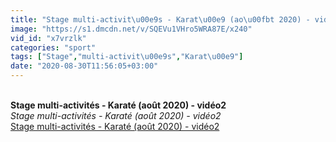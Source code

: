 ```yaml
---
title: "Stage multi-activit\u00e9s - Karat\u00e9 (ao\u00fbt 2020) - vid\u00e9o2"
image: "https://s1.dmcdn.net/v/SQEVu1VHro5WRA87E/x240"
vid_id: "x7vrzlk"
categories: "sport"
tags: ["Stage","multi-activit\u00e9s","Karat\u00e9"]
date: "2020-08-30T11:56:05+03:00"
---
```

<br><b>Stage multi-activités - Karaté (août 2020) - vidéo2</b><br> <i>Stage multi-activités - Karaté (août 2020) - vidéo2</i><br> <u>Stage multi-activités - Karaté (août 2020) - vidéo2</u>
